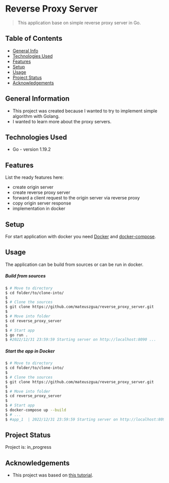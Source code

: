 # Reverse Proxy Server
> This application base on simple reverse proxy server in Go.

## Table of Contents
* [General Info](#general-information)
* [Technologies Used](#technologies-used)
* [Features](#features)
* [Setup](#setup)
* [Usage](#usage)
* [Project Status](#project-status)
* [Acknowledgements](#acknowledgements)


## General Information
- This project was created because I wanted to try to implement simple algorithm with Golang.
- I wanted to learn more about the proxy servers. 


## Technologies Used
- Go - version 1.19.2


## Features
List the ready features here:
- create origin server
- create reverse proxy server
- forward a client request to the origin server via reverse proxy
- copy origin server response
- implementation in docker


## Setup
For start application with docker you need [Docker](https://docs.docker.com/get-docker/) and [docker-compose](https://docs.docker.com/compose/install/).


## Usage
The application can be build from sources or can be run in docker.

##### Build from sources
```bash
$ # Move to directory
$ cd folder/to/clone-into/
$
$ # Clone the sources
$ git clone https://github.com/mateuszgua/reverse_proxy_server.git
$
$ # Move into folder
$ cd reverse_proxy_server
$
$ # Start app
$ go run .
$ #2022/12/31 23:59:59 Starting server on http://localhost:8090 ...  
```

##### Start the app in Docker
```bash
$ # Move to directory
$ cd folder/to/clone-into/
$
$ # Clone the sources
$ git clone https://github.com/mateuszgua/reverse_proxy_server.git
$
$ # Move into folder
$ cd reverse_proxy_server
$
$ # Start app
$ docker-compose up --build
$ # ...
$ #app_1  | 2022/12/31 23:59:59 Starting server on http://localhost:8090 ...
```

## Project Status
Project is: in_progress 


## Acknowledgements
- This project was based on [this tutorial](https://dev.to/b0r/implement-reverse-proxy-in-gogolang-2cp4).